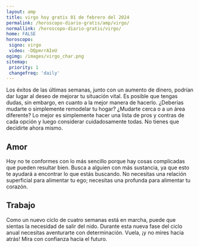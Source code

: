 ```yaml
---
layout: amp
title: virgo hoy gratis 01 de febrero del 2024 
permalink: /horoscopo-diario-gratis/amp/virgo/
normallink: /horoscopo-diario-gratis/virgo/
home: FALSE
horoscopo:
 signo: virgo
 video: -DQpmrrAIeU
ogimg: /images/virgo_char.png
sitemap:
 priority: 1
 changefreq: 'daily'
---
```



Los éxitos de las últimas semanas, junto con un aumento de dinero, podrían dar lugar al deseo de mejorar tu situación vital. Es posible que tengas dudas, sin embargo, en cuanto a la mejor manera de hacerlo. ¿Deberías mudarte o simplemente remodelar tu hogar? ¿Mudarte cerca o a un área diferente? Lo mejor es simplemente hacer una lista de pros y contras de cada opción y luego considerar cuidadosamente todas. No tienes que decidirte ahora mismo.

## Amor

Hoy no te conformes con lo más sencillo porque hay cosas complicadas que pueden resultar bien. Busca a alguien con más sustancia, ya que esto te ayudará a encontrar lo que estás buscando. No necesitas una relación superficial para alimentar tu ego; necesitas una profunda para alimentar tu corazón.

## Trabajo

Como un nuevo ciclo de cuatro semanas está en marcha, puede que sientas la necesidad de salir del nido. Durante esta nueva fase del ciclo anual necesitas aventurarte con determinación. Vuela, ¡y no mires hacia atrás! Mira con confianza hacia el futuro.